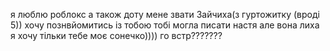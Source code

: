 я люблю роблокс а також доту мене звати Зайчиха(з гуртожитку (вроді 5)) хочу познвйомитись із тобою тобі могла писати настя але вона лиха я хочу тільки тебе моє сонечко))))
го встр???????
